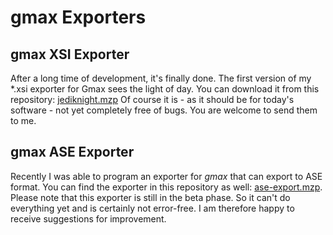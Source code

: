 # gmax Exporters

## gmax XSI Exporter

After a long time of development, it's finally done. The first version of my \*.xsi exporter for Gmax sees the light of day. You can download it from this repository: [jediknight.mzp](../../releases/download/gmax-scripts-v1.0.0/jediknight.mzp) Of course it is - as it should be for today's software - not yet completely free of bugs. You are welcome to send them to me.

## gmax ASE Exporter

Recently I was able to program an exporter for *gmax* that can export to ASE format. You can find the exporter in this repository as well: [ase-export.mzp](../../releases/download/gmax-scripts-v1.0.0/ase-export.mzp). Please note that this exporter is still in the beta phase. So it can't do everything yet and is certainly not error-free. I am therefore happy to receive suggestions for improvement.
